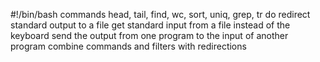 #!/bin/bash
commands head, tail, find, wc, sort, uniq, grep, tr do
redirect standard output to a file
get standard input from a file instead of the keyboard
send the output from one program to the input of another program
combine commands and filters with redirections
